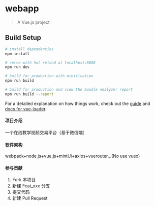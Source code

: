 # webapp

> A Vue.js project

## Build Setup

``` bash
# install dependencies
npm install

# serve with hot reload at localhost:8080
npm run dev

# build for production with minification
npm run build

# build for production and view the bundle analyzer report
npm run build --report
```

For a detailed explanation on how things work, check out the [guide](http://vuejs-templates.github.io/webpack/) and [docs for vue-loader](http://vuejs.github.io/vue-loader).


#### 项目介绍

一个在线教学视频交易平台（基于微信端）

#### 软件架构
webpack+node.js+vue.js+mintUi+axios+vuerouter...(No use vuex)


#### 参与贡献

1. Fork 本项目
2. 新建 Feat_xxx 分支
3. 提交代码
4. 新建 Pull Request
